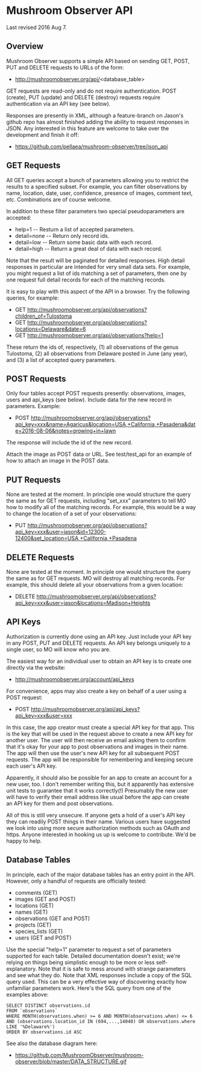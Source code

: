 Mushroom Observer API
=====================

Last revised 2016 Aug 7.

Overview
--------

Mushroom Observer supports a simple API based on sending GET, POST, PUT and
DELETE requests to URLs of the form: 

* http://mushroomobserver.org/api/<database_table>

GET requests are read-only and do not require authentication.  POST (create),
PUT (update) and DELETE (destroy) requests require authentication via an API
key (see below). 

Responses are presently in XML, although a feature-branch on Jason's github
repo has almost finished adding the ability to request responses in JSON.  Any
interested in this feature are welcome to take over the development and finish
it off: 

* https://github.com/pellaea/mushroom-observer/tree/json_api


GET Requests
------------

All GET queries accept a bunch of parameters allowing you to restrict the
results to a specified subset.  For example, you can filter observations by
name, location, date, user, confidence, presence of images, comment text, etc.
Combinations are of course welcome. 

In addition to these filter parameters two special pseudoparameters are
accepted: 

* help=1 -- Resturn a list of accepted parameters.
* detail=none -- Return only record ids.
* detail=low -- Return some basic data with each record.
* detail=high -- Return a great deal of data with each record.

Note that the result will be paginated for detailed responses.  High detail
responses in particular are intended for very small data sets.  For example,
you might request a list of ids matching a set of parameters, then one by one
request full detail records for each of the matching records. 

It is easy to play with this aspect of the API in a browser.  Try the following
queries, for example: 

* GET http://mushroomobserver.org/api/observations?children_of=Tulostoma
* GET http://mushroomobserver.org/api/observations?locations=Delaware&date=6
* GET http://mushroomobserver.org/api/observations?help=1

These return the ids of, respectively, (1) all observations of the genus
Tulostoma, (2) all observations from Delaware posted in June (any year), and
(3) a list of accepted query parameters. 


POST Requests
-------------

Only four tables accept POST requests presently: observations, images, users
and api_keys (see below).  Include data for the new record in parameters.
Example: 

* POST http://mushroomobserver.org/api/observations?api_key=xxx&name=Agaricus&location=USA,+California,+Pasadena&date=2016-08-06&notes=growing+in+lawn

The response will include the id of the new record.

Attach the image as POST data or URL.  See test/test_api for an example of how
to attach an image in the POST data. 


PUT Requests
------------

None are tested at the moment.  In principle one would structure the query the
same as for GET requests, including "set_xxx" parameters to tell MO how to
modify all of the matching records.  For example, this would be a way to change
the location of a set of your observations: 

* PUT http://mushroomobserver.org/api/observations?api_key=xxx&user=jason&id=12300-12400&set_location=USA,+California,+Pasadena


DELETE Requests
---------------

None are tested at the moment.  In principle one would structure the query the
same as for GET requests.  MO will destroy all matching records.  For example,
this should delete all your observations from a given location: 

* DELETE http://mushroomobserver.org/api/observations?api_key=xxx&user=jason&locations=Madison+Heights


API Keys
-------------

Authorization is currently done using an API key.  Just include your API key in
any POST, PUT and DELETE requests.  An API key belongs uniquely to a single
user, so MO will know who you are. 

The easiest way for an individual user to obtain an API key is to create one
directly via the website: 

* http://mushroomobserver.org/account/api_keys

For convenience, apps may also create a key on behalf of a user using a POST
request: 

* POST http://mushroomobserver.org/api/api_keys?api_key=xxx&user=xxx

In this case, the app creator must create a special API key for that app.  This
is the key that will be used in the request above to create a new API key for
another user.  The user will then receive an email asking them to confirm that
it's okay for your app to post observations and images in their name.  The app
will then use the user's new API key for all subsequent POST requests.  The app
will be responsible for remembering and keeping secure each user's API key. 

Apparently, it should also be possible for an app to create an account for a
new user, too.  I don't remember writing this, but it apparently has extensive
unit tests to guarantee that it works correctly(!)  Presumably the new user
will have to verify their email address like usual before the app can create an
API key for them and post observations. 

All of this is still very unsecure.  If anyone gets a hold of a user's API key
they can readily POST things in their name.  Various users have suggested we
look into using more secure authorization methods such as OAuth and https.
Anyone interested in hooking us up is welcome to contribute.  We'd be happy to
help. 


Database Tables
---------------

In principle, each of the major database tables has an entry point in the API.
However, only a handful of requests are officially tested: 

* comments (GET)
* images (GET and POST)
* locations (GET)
* names (GET)
* observations (GET and POST)
* projects (GET)
* species_lists (GET)
* users (GET and POST)

Use the special "help=1" parameter to request a set of parameters supported for
each table.  Detailed documentation doesn't exist; we're relying on things
being simplistic enough to be more or less self-explanatory.  Note that it is
safe to mess around with strange parameters and see what they do.  Note that
XML responses include a copy of the SQL query used.  This can be a very
effective way of discovering exactly how unfamiliar parameters work.  Here's
the SQL query from one of the examples above:

    SELECT DISTINCT observations.id
    FROM `observations` 
    WHERE MONTH(observations.when) >= 6 AND MONTH(observations.when) <= 6
    AND (observations.location_id IN (694,...,14040) OR observations.where LIKE '%Delaware%')
    ORDER BY observations.id ASC

See also the database diagram here:

* https://github.com/MushroomObserver/mushroom-observer/blob/master/DATA_STRUCTURE.gif

